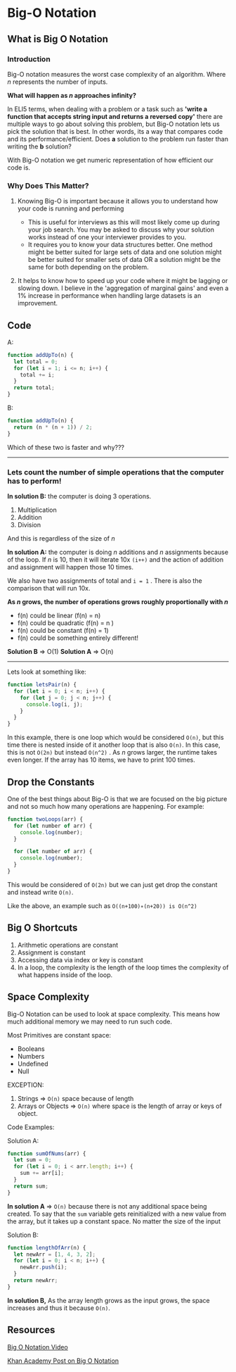 # Big-O Notation

## What is Big O Notation

### Introduction

Big-O notation measures the worst case complexity of an algorithm. Where _n_ represents the number of inputs.

**What will happen as _n_ approaches infinity?**

In ELI5 terms, when dealing with a problem or a task such as **'write a function that accepts string input and returns a reversed copy'** there are multiple ways to go about solving this problem, but Big-O notation lets us pick the solution that is best. In other words, its a way that compares code and its performance/efficient. Does **a** solution to the problem run faster than writing the **b** solution?

With Big-O notation we get numeric representation of how efficient our code is.

### Why Does This Matter?

1. Knowing Big-O is important because it allows you to understand how your code is running and performing


     - This is useful for interviews as this will most likely come up during your job search. You may be asked to discuss why your solution works instead of one your interviewer provides to you.
     - It requires you to know your data structures better. One method might be better suited for large sets of data and one solution might be better suited for smaller sets of data OR a solution might be the same for both depending on the problem.

2. It helps to know how to speed up your code where it might be lagging or slowing down. I believe in the 'aggregation of marginal gains' and even a 1% increase in performance when handling large datasets is an improvement.

## Code

A:

```javascript
function addUpTo(n) {
  let total = 0;
  for (let i = 1; i <= n; i++) {
    total += i;
  }
  return total;
}
```

B:

```javascript
function addUpTo(n) {
  return (n * (n + 1)) / 2;
}
```

Which of these two is faster and why???

---

### Lets count the number of simple operations that the computer has to perform!

**In solution B:** the computer is doing 3 operations.

1. Multiplication
2. Addition
3. Division

And this is regardless of the size of _n_

**In solution A:** the computer is doing _n_ additions and _n_ assignments because of the loop. If _n_ is 10, then it will iterate 10x `(i++)` and the action of addition and assignment will happen those 10 times.

We also have two assignments of total and `i = 1` . There is also the comparison that will run 10x.

**As _n_ grows, the number of operations grows roughly proportionally with _n_**

- f(n) could be linear (f(n) = n)
- f(n) could be quadratic (f(n) = n )
- f(n) could be constant (f(n) = 1)
- f(n) could be something entirely different!

**Solution B** => O(1)
**Solution A** => O(n)

---

Lets look at something like:

```javascript
function letsPair(n) {
  for (let i = 0; i < n; i++) {
    for (let j = 0; j < n; j++) {
      console.log(i, j);
    }
  }
}
```

In this example, there is one loop which would be considered `O(n)`, but this time there is nested inside of it another loop that is also `O(n)`. In this case, this is not `O(2n)` but instead `O(n^2)` . As _n_ grows larger, the runtime takes even longer. If the array has 10 items, we have to print 100 times.

## Drop the Constants

One of the best things about Big-O is that we are focused on the big picture and not so much how many operations are happening. For example:

```javascript
function twoLoops(arr) {
  for (let number of arr) {
    console.log(number);
  }

  for (let number of arr) {
    console.log(number);
  }
}
```

This would be considered of `O(2n)` but we can just get drop the constant and instead write `O(n)`.

Like the above, an example such as `O((n+100)∗(n+20)) is O(n^2)`

## Big O Shortcuts

1. Arithmetic operations are constant
2. Assignment is constant
3. Accessing data via index or key is constant
4. In a loop, the complexity is the length of the loop times the complexity of what happens inside of the loop.

## Space Complexity

Big-O Notation can be used to look at space complexity. This means how much additional memory we may need to run such code.

Most Primitives are constant space:

- Booleans
- Numbers
- Undefined
- Null

EXCEPTION:

1. Strings => `O(n)` space because of length
2. Arrays or Objects => `O(n)` where space is the length of array or keys of object.

Code Examples:

Solution A:

```javascript
function sumOfNums(arr) {
  let sum = 0;
  for (let i = 0; i < arr.length; i++) {
    sum += arr[i];
  }
  return sum;
}
```

**In solution A** => `O(n)` because there is not any additional space being created. To say that the `sum` variable gets reinitialized with a new value from the array, but it takes up a constant space. No matter the size of the input

Solution B:

```javascript
function lengthOfArr(n) {
  let newArr = [1, 4, 3, 2];
  for (let i = 0; i < n; i++) {
    newArr.push(i);
  }
  return newArr;
}
```

**In solution B,** As the array length grows as the input grows, the space increases and thus it because `O(n)`.

## Resources

[Big O Notation Video](https://www.youtube.com/watch?v=v4cd1O4zkGw)

[Khan Academy Post on Big O Notation](https://www.khanacademy.org/computing/computer-science/algorithms/asymptotic-notation/a/big-o-notation)
